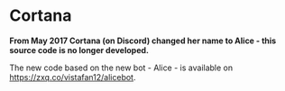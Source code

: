 # Cortana
**From May 2017 Cortana (on Discord) changed her name to Alice - this source code is no longer developed.**

The new code based on the new bot - Alice - is available on https://zxq.co/vistafan12/alicebot.
